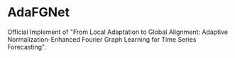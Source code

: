 # AdaFGNet
Official Implement of "From Local Adaptation to Global Alignment: Adaptive Normalization-Enhanced Fourier Graph Learning for Time Series Forecasting".
